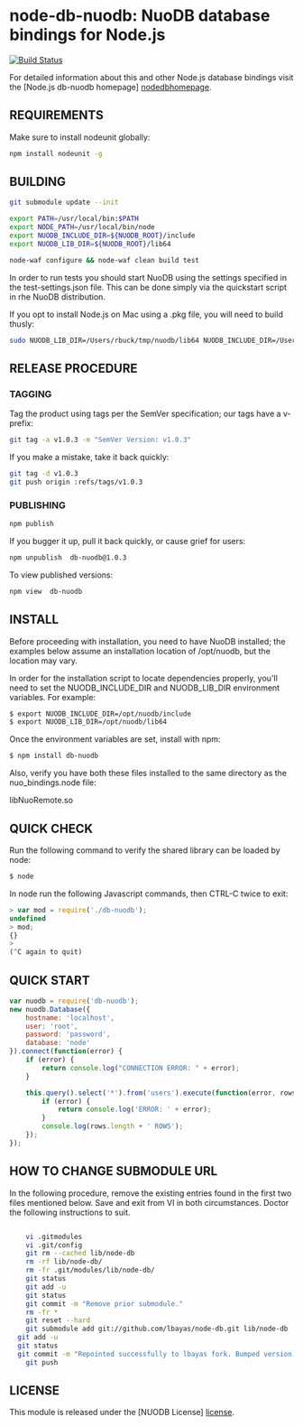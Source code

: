 # node-db-nuodb: NuoDB database bindings for Node.js #

[![Build Status](https://api.travis-ci.org/nuodb/node-db-nuodb.png?branch=master)](http://travis-ci.org/nuodb/node-db-nuodb)

For detailed information about this and other Node.js
database bindings visit the [Node.js db-nuodb homepage] [nodedbhomepage].

## REQUIREMENTS

Make sure to install nodeunit globally:

```bash
npm install nodeunit -g
```

## BUILDING ##

```bash
git submodule update --init

export PATH=/usr/local/bin:$PATH
export NODE_PATH=/usr/local/bin/node
export NUODB_INCLUDE_DIR=${NUODB_ROOT}/include
export NUODB_LIB_DIR=${NUODB_ROOT}/lib64

node-waf configure && node-waf clean build test
```

In order to run tests you should start NuoDB using the settings specified in
the test-settings.json file. This can be done simply via the quickstart script
in rhe NuoDB distribution.

If you opt to install Node.js on Mac using a .pkg file, you will need to build thusly:

```bash
sudo NUODB_LIB_DIR=/Users/rbuck/tmp/nuodb/lib64 NUODB_INCLUDE_DIR=/Users/rbuck/tmp/nuodb/include PATH=$PATH:/usr/local/bin npm install . -g
```

## RELEASE PROCEDURE ##

### TAGGING ###

Tag the product using tags per the SemVer specification; our tags have a v-prefix:

```bash
git tag -a v1.0.3 -m "SemVer Version: v1.0.3"
```

If you make a mistake, take it back quickly:

```bash
git tag -d v1.0.3
git push origin :refs/tags/v1.0.3
```

### PUBLISHING ###

```bash
npm publish
```

If you bugger it up, pull it back quickly, or cause grief for users:

```bash
npm unpublish  db-nuodb@1.0.3
```

To view published versions:

```bash
npm view  db-nuodb
```


## INSTALL ##

Before proceeding with installation, you need to have NuoDB installed;
the examples below assume an installation location of /opt/nuodb, but
the location may vary.

In order for the installation script to locate dependencies properly, you'll 
need to set the NUODB_INCLUDE_DIR and NUODB_LIB_DIR environment variables. 
For example:

```bash
$ export NUODB_INCLUDE_DIR=/opt/nuodb/include
$ export NUODB_LIB_DIR=/opt/nuodb/lib64
```

Once the environment variables are set, install with npm:

```bash
$ npm install db-nuodb
```

Also, verify you have both these files installed to the same directory as the
nuo_bindings.node file:

  libNuoRemote.so

## QUICK CHECK ##

Run the following command to verify the shared library can be loaded by node:

```bash
$ node
````

In node run the following Javascript commands, then CTRL-C twice to exit:

```javascript
> var mod = require('./db-nuodb');
undefined
> mod;
{}
> 
(^C again to quit)
````

## QUICK START ##

```javascript
var nuodb = require('db-nuodb');
new nuodb.Database({
    hostname: 'localhost',
    user: 'root',
    password: 'password',
    database: 'node'
}).connect(function(error) {
    if (error) {
        return console.log("CONNECTION ERROR: " + error);
    }

    this.query().select('*').from('users').execute(function(error, rows) {
        if (error) {
            return console.log('ERROR: ' + error);
        }
        console.log(rows.length + ' ROWS');
    });
});
```

## HOW TO CHANGE SUBMODULE URL ##

In the following procedure, remove the existing entries found in the first two
files mentioned below. Save and exit from VI in both circumstances. Doctor the
following instructions to suit.

```bash

	vi .gitmodules 
	vi .git/config 
	git rm --cached lib/node-db
	rm -rf lib/node-db/
	rm -fr .git/modules/lib/node-db/
	git status
	git add -u
	git status
	git commit -m "Remove prior submodule."
	rm -fr *
	git reset --hard
	git submodule add git://github.com/lbayas/node-db.git lib/node-db
  git add -u
  git status
  git commit -m "Repointed successfully to lbayas fork. Bumped version number."
	git push
```

## LICENSE ##

This module is released under the [NUODB License] [license].

[homepage]: https://github.com/nuodb/nuodb-drivers/tree/master/nodejs
[license]: https://github.com/nuodb/nuodb-drivers/blob/master/LICENSE
[node.js v0.6.9]: http://nodejs.org/dist/v0.6.9/
[nodedbhomepage]: http://nodejsdb.org/
